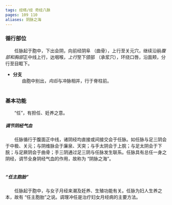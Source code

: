 ```yaml
---
tags: 经络/经 奇经八脉
pages: 109 110
aliases: 阴脉之海
---
```

### 循行部位
&emsp;&emsp;任脉起于胞中，下出会阴，向前经阴阜 （曲骨），上行至关元穴，继续沿~~前~~<dfn>腹部和胸部</dfn>正中线上行，达咽喉，<dfn>上行</dfn>至下颌部 （承浆穴），环绕口唇，沿面颊，分行至目眶下。

+ **分支**<br>
	&emsp;&emsp;由胞中别出，<dfn>向后</dfn>与冲脉相并，行于脊柱前。<br></br>

### 基本功能
&emsp;&emsp;“任”，有担任、妊养之意。
##### 调节阴经气血
&emsp;&emsp;任脉循行于腹面正中线，诸阴经均直接或间接交会于任脉。如任脉与足三阴会于中极、关元；与阴维脉会于廉泉、天突；与手太阴会于上脘；与足太阴会于下脘；与足厥阴会于曲骨；手三阴通过足三阴与任脉发生联系。任脉具有总任一身之阴经，调节全身阴经气血的作用，故称为 “阴脉之海”。<br></br>

##### “任主胞胎”
&emsp;&emsp;任脉起于胞中，与女子月经来潮及妊养、生殖功能有关。任脉为妇人生养之本，故有 “任主胞胎”之说。调理冲任是治疗妇女月经病的主要方法。


<div align=center>
	<div src="任脉.png" width=96% class="internal-embed">
	</div>
</div>